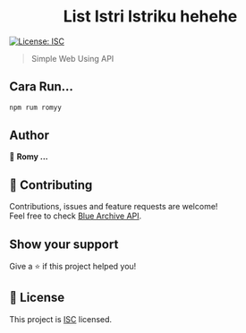 <h1 align="center">List Istri Istriku hehehe</h1>
<p>
  <a href="https://api-blue-archive.vercel.app/" target="_blank">
    <img alt="License: ISC" src="https://img.shields.io/badge/License-ISC-yellow.svg" />
  </a>
</p>

> Simple Web Using API

## Cara Run...

```sh
npm rum romyy
```

## Author

👤 **Romy ...**


## 🤝 Contributing

Contributions, issues and feature requests are welcome!<br />Feel free to check [Blue Archive API](https://api-blue-archive.vercel.app/). 

## Show your support

Give a ⭐️ if this project helped you!

## 📝 License

This project is [ISC](https://api-blue-archive.vercel.app/) licensed.

